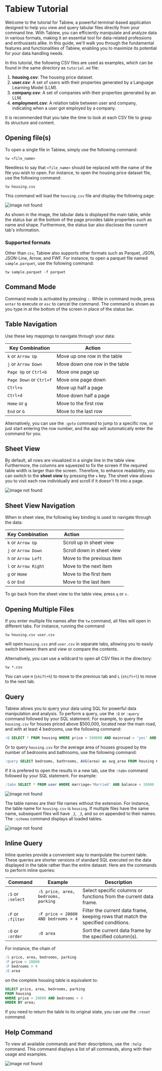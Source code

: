 # Tabiew Tutorial

Welcome to the tutorial for Tabiew, a powerful terminal-based application designed to help you view and query tabular files directly from your command line. With Tabiew, you can efficiently manipulate and analyze data in various formats, making it an essential tool for data-related professions and enthusiasts alike. In this guide, we'll walk you through the fundamental features and functionalities of Tabiew, enabling you to maximize its potential for your data handling needs.

In this tutorial, the following CSV files are used as examples, which can be found in the same directory as `tutorial.md` file:

1. **housing.csv**: The housing price dataset.
2. **user.csv**: A set of users with their properties generated by a Language Learning Model (LLM).
3. **company.csv**: A set of companies with their properties generated by an LLM.
4. **employment.csv**: A relation table between user and company, indicating when a user got employed by a company.

It is recommended that you take the time to look at each CSV file to grasp its structure and content.

## Opening file(s) 

To open a single file in Tabiew, simply use the following command:

```shell
tw <file_name>
```

Needless to say that `<file_name>` should be replaced with the name of the file you wish to open. For instance, to open the housing price dataset file, use the following command:

```shell
tw housing.csv
```

This command will load the `housing.csv` file and display the following page:

![image not found](images/main_page.png)

As shown in the image, the tabular data is displayed the main table, while the status bar at the bottom of the page provides table properties such as name and shape. Furthermore, the status bar also discloses the current tab's information.

### Supported formats

Other than `csv`, Tabiew also supports other formats such as Parquet, JSON, JSON-Line, Arrow, and FWF. For instance, to open a parquet file named `sample.parquet`, use the following command:

```shell
tw sample.parquet -f parquet
```

## Command Mode

Command mode is activated by pressing `:`. While in command mode, press `enter` to execute or `esc` to cancel the command. The command is shown as you type in at the bottom of the screen in place of the status bar.


## Table Navigation

Use these key mappings to navigate through your data:

|Key Combination|Action|
|-|-|
| `k` or `Arrow Up`| Move up one row in the table|
| `j` or `Arrow Down`| Move down one row in the table|
| `Page Up` or `Ctrl+b`| Move one page up|
| `Page Down` or `Ctrl+f`| Move one page down|
| `Ctrl+u`| Move up half a page|
| `Ctrl+d`| Move down half a page|
| `Home` or `g`| Move to the first row|
| `End` or `G`| Move to the last row|


Alternatively, you can use the `:goto` command to jump to a specific row, or just start entering the row number, and the app will automatically enter the command for you.

## Sheet View

By default, all rows are visualized in a single line in the table view. Furthermore, the columns are squeezed to fix the screen if the required table width is larger than the screen. Therefore, to enhance readability, you can switch to the **sheet view** by pressing the `v` key. The sheet view allows you to visit each row individually and scroll if it doesn't fit into a page.

![image not found](images/sheet_view.png)

## Sheet View Navigation

When in sheet view, the following key binding is used to navigate through the data:

| Key Combination         | Action                                 |
|-------------------------|----------------------------------------|
| `k` or `Arrow Up` | Scroll up in sheet view|
| `j` or `Arrow Down` | Scroll down in sheet view|
| `h` or `Arrow Left` | Move to the previous item|
| `l` or `Arrow Right` | Move to the next item|
| `g` or `Home` | Move to the first item|
| `G` or `End` | Move to the last item|

To go back from the sheet view to the table view, press `q` or `v.`

## Opening Multiple Files

If you enter multiple file names after the `tw` command, all files will open in different tabs. For instance, running the command

```shell
tw housing.csv user.csv
```

will open `housing.csv` and `user.csv` in separate tabs, allowing you to easily switch between them and view or compare the contents.

Alternatively, you can use a wildcard to open all CSV files in the directory:

```shell
tw *.csv
```

You can use `H` (`shift+h`) to move to the previous tab and `L` (`shift+l`) to move to the next tab.

## Query

Tabiew allows you to query your data using SQL for powerful data manipulation and analysis. To perform a query, use the `:Q` or `:query` command followed by your SQL statement. For example, to query the `housing.csv` for houses priced above $500,000, located near the main road, and with at least 4 bedrooms, use the following command:

```sql
:Q SELECT * FROM housing WHERE price > 500000 AND mainroad = 'yes' AND bedrooms >= 4
```

Or to query `housing.csv` for the average area of houses grouped by the number of bedrooms and bathrooms, use the following command:

```sql
:query SELECT bedrooms, bathrooms, AVG(area) as avg_area FROM housing GROUP BY bedrooms, bathrooms
```

If it is prefered to open the results in a new tab, use the `:tabn` command followed by your SQL statement. For example:

```sql
:tabn SELECT * FROM user WHERE marriage='Married' AND balance < 10000
```

![image not found](images/new_tab.png)

The table names are their file names without the extension. For instance, the table name for `housing.csv` is `housing`. If multiple files have the same name, subsequent files will have `_2`, `_3`, and so on appended to their names. The `:schema` command displays all loaded tables.

![image not found](images/schema.png)

## Inline Query

Inline queries provide a convenient way to manipulate the current table. These queries are shorter versions of standard SQL executed on the data displayed in the table rather than the entire dataset. Here are the commands to perform inline queries:

| Command| Example| Description|
|--------|--------|------------|
| `:S` or `:select`| `:S price, area, bedrooms, parking` | Select specific columns or functions from the current data frame. |
| `:F` or `:filter`| `:F price < 20000 AND bedrooms > 4` | Filter the current data frame, keeping rows that match the specified conditions.|
| `:O` or `:order` | `:O area` | Sort the current data frame by the specified column(s).|

For instance, the chain of

```sql
:S price, area, bedrooms, parking
:F price > 20000 
:F bedrooms > 4
:O area
```

on the complete housing table is equivalent to:

```sql
SELECT price, area, bedrooms, parking
FROM housing
WHERE price > 20000 AND bedrooms > 4
ORDER BY area;
```

If you need to return the table to its original state, you can use the `:reset` command.

## Help Command

To view all available commands and their descriptions, use the `:help` command. This command displays a list of all commands, along with their usage and examples.

![image not found](images/help.png)